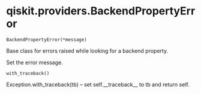 # qiskit.providers.BackendPropertyError

<span id="undefined" />

`BackendPropertyError(*message)`

Base class for errors raised while looking for a backend property.

Set the error message.

<span id="undefined" />

`with_traceback()`

Exception.with\_traceback(tb) – set self.\_\_traceback\_\_ to tb and return self.
